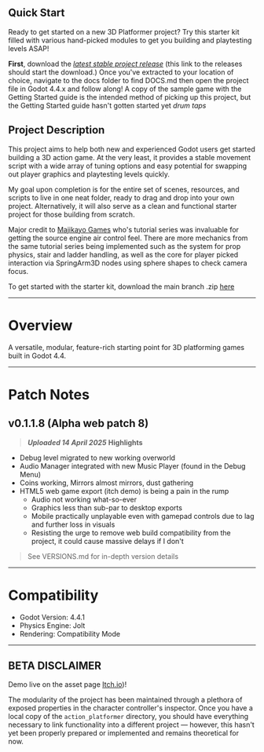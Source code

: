 ## Quick Start

Ready to get started on a new 3D Platformer project?  Try this starter kit filled with various hand-picked modules to get you building and playtesting levels ASAP!

**First**, download the [_latest stable project release_]() (this link to the releases should start the download.)
Once you've extracted to your location of choice, navigate to the docs folder to find DOCS.md then open the project file in Godot 4.4.x and follow along!
A copy of the sample game with the Getting Started guide is the intended method of picking up this project, but the Getting Started guide hasn't gotten started yet *drum taps*

## Project Description

This project aims to help both new and experienced Godot users get started building a 3D action game. At the very least, it provides a stable movement script with a wide array of tuning options and easy potential for swapping out player graphics and playtesting levels quickly.

My goal upon completion is for the entire set of scenes, resources, and scripts to live in one neat folder, ready to drag and drop into your own project. Alternatively, it will also serve as a clean and functional starter project for those building from scratch.

Major credit to [Majikayo Games](https://www.youtube.com/@MajikayoGames) who's tutorial series was invaluable for getting the source engine air control feel.  There are more mechanics from the same tutorial series being implemented such as the system for prop physics, stair and ladder handling, as well as the core for player picked interaction via SpringArm3D nodes using sphere shapes to check camera focus.

To get started with the starter kit, download the main branch .zip [here]()

---

# Overview

A versatile, modular, feature-rich starting point for 3D platforming games built in Godot 4.4.

---

# Patch Notes

## v0.1.1.8 (Alpha web patch 8)
> ***Uploaded 14 April 2025***
> **Highlights**
- Debug level migrated to new working overworld
- Audio Manager integrated with new Music Player (found in the Debug Menu)
- Coins working, Mirrors almost mirrors, dust gathering
- HTML5 web game export (itch demo) is being a pain in the rump
	- Audio not working what-so-ever
	- Graphics less than sub-par to desktop exports
	- Mobile practically unplayable even with gamepad controls due to lag and further loss in visuals
	- Resisting the urge to remove web build compatibility from the project, it could cause massive delays if I don't

> See VERSIONS.md for in-depth version details

---

# Compatibility

- Godot Version: 4.4.1
- Physics Engine: Jolt
- Rendering: Compatibility Mode

---

## BETA DISCLAIMER

Demo live on the asset page [Itch.io](https://mymstake.itch.io/actionplatformerstarter))!

The modularity of the project has been maintained through a plethora of exposed properties in the character controller's inspector. Once you have a local copy of the `action_platformer` directory, you should have everything necessary to link functionality into a different project — however, this hasn't yet been properly prepared or implemented and remains theoretical for now.